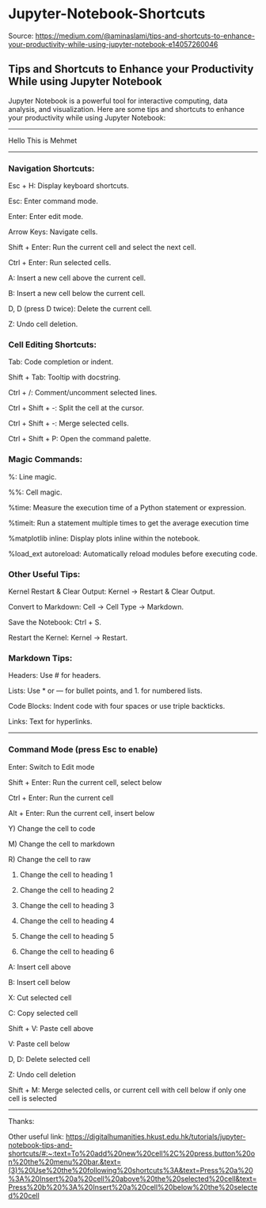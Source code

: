 # Jupyter-Notebook-Shortcuts
Source: https://medium.com/@aminaslami/tips-and-shortcuts-to-enhance-your-productivity-while-using-jupyter-notebook-e14057260046
## Tips and Shortcuts to Enhance your Productivity While using Jupyter Notebook


Jupyter Notebook is a powerful tool for interactive computing, data analysis, and visualization. Here are some tips and shortcuts to enhance your productivity while using Jupyter Notebook:

--------------------------------------------------------------------------------------------
Hello This is Mehmet

--------------------------------------------------------------------------------------------

### Navigation Shortcuts:
Esc + H: Display keyboard shortcuts.

Esc: Enter command mode.

Enter: Enter edit mode.

Arrow Keys: Navigate cells.

Shift + Enter: Run the current cell and select the next cell.

Ctrl + Enter: Run selected cells.

A: Insert a new cell above the current cell.

B: Insert a new cell below the current cell.

D, D (press D twice): Delete the current cell.

Z: Undo cell deletion.


### Cell Editing Shortcuts:
Tab: Code completion or indent.

Shift + Tab: Tooltip with docstring.

Ctrl + /: Comment/uncomment selected lines.

Ctrl + Shift + -: Split the cell at the cursor.

Ctrl + Shift + -: Merge selected cells.

Ctrl + Shift + P: Open the command palette.

### Magic Commands:
%: Line magic.

%%: Cell magic.

%time: Measure the execution time of a Python statement or expression.

%timeit: Run a statement multiple times to get the average execution time

%matplotlib inline: Display plots inline within the notebook.

%load_ext autoreload: Automatically reload modules before executing code.


### Other Useful Tips:
Kernel Restart & Clear Output: Kernel -> Restart & Clear Output.

Convert to Markdown: Cell -> Cell Type -> Markdown.

Save the Notebook: Ctrl + S.

Restart the Kernel: Kernel -> Restart.


### Markdown Tips:
Headers: Use # for headers.

Lists: Use * or — for bullet points, and 1. for numbered lists.

Code Blocks: Indent code with four spaces or use triple backticks.

Links: Text for hyperlinks.

-------------------------------------------------------------------------------------------
### Command Mode (press Esc to enable)

Enter: Switch to Edit mode

Shift + Enter: Run the current cell, select below

Ctrl + Enter: Run the current cell

Alt + Enter: Run the current cell, insert below

Y) Change the cell to code

M) Change the cell to markdown

R) Change the cell to raw

1) Change the cell to heading 1

2) Change the cell to heading 2

3) Change the cell to heading 3

4) Change the cell to heading 4

5) Change the cell to heading 5

6) Change the cell to heading 6


A: Insert cell above

B: Insert cell below

X: Cut selected cell

C: Copy selected cell

Shift + V: Paste cell above

V: Paste cell below

D, D: Delete selected cell

Z: Undo cell deletion

Shift + M: Merge selected cells, or current cell with cell below if only one cell is selected

-----------------------------------------------------------------------------------------
Thanks:

Other useful link: https://digitalhumanities.hkust.edu.hk/tutorials/jupyter-notebook-tips-and-shortcuts/#:~:text=To%20add%20new%20cell%2C%20press,button%20on%20the%20menu%20bar.&text=(3)%20Use%20the%20following%20shortcuts%3A&text=Press%20a%20%3A%20Insert%20a%20cell%20above%20the%20selected%20cell&text=Press%20b%20%3A%20Insert%20a%20cell%20below%20the%20selected%20cell
